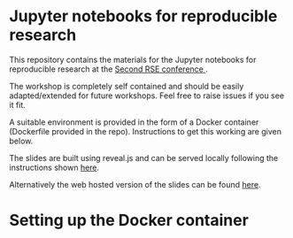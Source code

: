 # Jupyter notebooks for reproducible research

This repository contains the materials for the Jupyter notebooks for reproducible research at the [Second RSE conference ](http://rse.ac.uk/conf2017/).

The workshop is completely self contained and should be easily adapted/extended for future workshops. Feel free to raise issues if you see it fit.

A suitable environment is provided in the form of a Docker container (Dockerfile provided in the repo). Instructions to get this working are given below.

The slides are built using reveal.js and can be served locally following the instructions shown [here](https://github.com/hakimel/reveal.js/).

Alternatively the web hosted version of the slides can be found [here]().


# Setting up the Docker container

